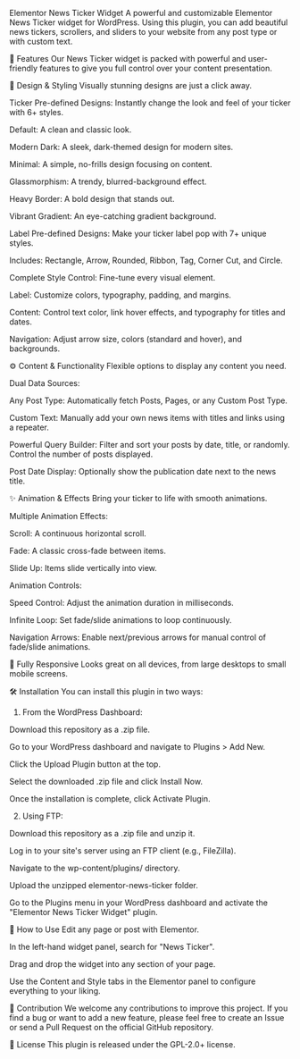 Elementor News Ticker Widget
A powerful and customizable Elementor News Ticker widget for WordPress. Using this plugin, you can add beautiful news tickers, scrollers, and sliders to your website from any post type or with custom text.

🌟 Features
Our News Ticker widget is packed with powerful and user-friendly features to give you full control over your content presentation.

🎨 Design & Styling
Visually stunning designs are just a click away.

Ticker Pre-defined Designs: Instantly change the look and feel of your ticker with 6+ styles.

Default: A clean and classic look.

Modern Dark: A sleek, dark-themed design for modern sites.

Minimal: A simple, no-frills design focusing on content.

Glassmorphism: A trendy, blurred-background effect.

Heavy Border: A bold design that stands out.

Vibrant Gradient: An eye-catching gradient background.

Label Pre-defined Designs: Make your ticker label pop with 7+ unique styles.

Includes: Rectangle, Arrow, Rounded, Ribbon, Tag, Corner Cut, and Circle.

Complete Style Control: Fine-tune every visual element.

Label: Customize colors, typography, padding, and margins.

Content: Control text color, link hover effects, and typography for titles and dates.

Navigation: Adjust arrow size, colors (standard and hover), and backgrounds.

⚙️ Content & Functionality
Flexible options to display any content you need.

Dual Data Sources:

Any Post Type: Automatically fetch Posts, Pages, or any Custom Post Type.

Custom Text: Manually add your own news items with titles and links using a repeater.

Powerful Query Builder: Filter and sort your posts by date, title, or randomly. Control the number of posts displayed.

Post Date Display: Optionally show the publication date next to the news title.

✨ Animation & Effects
Bring your ticker to life with smooth animations.

Multiple Animation Effects:

Scroll: A continuous horizontal scroll.

Fade: A classic cross-fade between items.

Slide Up: Items slide vertically into view.

Animation Controls:

Speed Control: Adjust the animation duration in milliseconds.

Infinite Loop: Set fade/slide animations to loop continuously.

Navigation Arrows: Enable next/previous arrows for manual control of fade/slide animations.

📱 Fully Responsive
Looks great on all devices, from large desktops to small mobile screens.

🛠️ Installation
You can install this plugin in two ways:

1. From the WordPress Dashboard:

Download this repository as a .zip file.

Go to your WordPress dashboard and navigate to Plugins > Add New.

Click the Upload Plugin button at the top.

Select the downloaded .zip file and click Install Now.

Once the installation is complete, click Activate Plugin.

2. Using FTP:

Download this repository as a .zip file and unzip it.

Log in to your site's server using an FTP client (e.g., FileZilla).

Navigate to the wp-content/plugins/ directory.

Upload the unzipped elementor-news-ticker folder.

Go to the Plugins menu in your WordPress dashboard and activate the "Elementor News Ticker Widget" plugin.

🚀 How to Use
Edit any page or post with Elementor.

In the left-hand widget panel, search for "News Ticker".

Drag and drop the widget into any section of your page.

Use the Content and Style tabs in the Elementor panel to configure everything to your liking.

🤝 Contribution
We welcome any contributions to improve this project. If you find a bug or want to add a new feature, please feel free to create an Issue or send a Pull Request on the official GitHub repository.

📜 License
This plugin is released under the GPL-2.0+ license.
